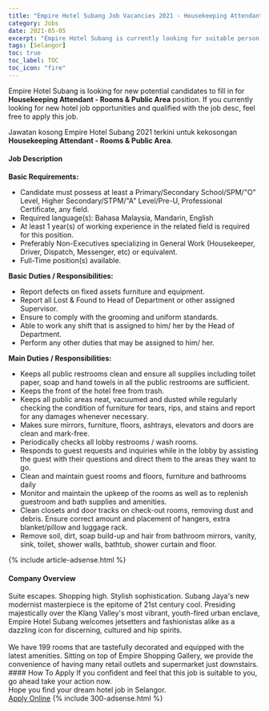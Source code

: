 ```yaml
---
title: "Empire Hotel Subang Job Vacancies 2021 - Housekeeping Attendant - Rooms & Public Area" 
category: Jobs 
date: 2021-05-05 
excerpt: "Empire Hotel Subang is currently looking for suitable person to fill in the Housekeeping Attendant - Rooms & Public Area which positioned at Selangor" 
tags: [Selangor] 
toc: true 
toc_label: TOC 
toc_icon: "fire" 
--- 
```


<p>Empire Hotel Subang is looking for new potential candidates to fill in for <b>Housekeeping Attendant - Rooms & Public Area</b> position. If you currently looking for new hotel job opportunities and qualified with the job desc, feel free to apply this job.
</p>Jawatan kosong Empire Hotel Subang 2021 terkini untuk kekosongan <b>Housekeeping Attendant - Rooms & Public Area</b>. 
<div><div><h4>Job Description</h4></div><div><div><span><div><div><strong>Basic Requirements:</strong></div><ul><li>Candidate must possess at least a Primary/Secondary School/SPM/"O" Level, Higher Secondary/STPM/"A" Level/Pre-U, Professional Certificate, any field.</li><li>Required language(s): Bahasa Malaysia, Mandarin, English</li><li>At least 1 year(s) of working experience in the related field is required for this position.</li><li>Preferably Non-Executives specializing in General Work (Housekeeper, Driver, Dispatch, Messenger, etc) or equivalent.</li><li>Full-Time position(s) available.</li></ul><div><strong>Basic Duties / Responsibilities:</strong></div><ul><li>Report defects on fixed assets furniture and equipment.</li><li>Report all Lost &amp; Found to Head of Department or other assigned Supervisor.</li><li>Ensure to comply with the grooming and uniform standards.</li><li>Able to work any shift that is assigned to him/ her by the Head of Department.</li><li>Perform any other duties that may be assigned to him/ her.</li></ul><div><strong>Main Duties / Responsibilities:</strong></div><ul><li>Keeps all public restrooms clean and ensure all supplies including toilet paper, soap and hand towels in all the public restrooms are sufficient.</li><li>Keeps the front of the hotel free from trash.</li><li>Keeps all public areas neat, vacuumed and dusted while regularly checking the condition of furniture for tears, rips, and stains and report for any damages whenever necessary.</li><li>Makes sure mirrors, furniture, floors, ashtrays, elevators and doors are clean and mark-free.</li><li>Periodically checks all lobby restrooms / wash rooms.</li><li>Responds to guest requests and inquiries while in the lobby by assisting the guest with their questions and direct them to the areas they want to go.</li><li>Clean and maintain guest rooms and floors, furniture and bathrooms daily</li><li>Monitor and maintain the upkeep of the rooms as well as to replenish guestroom and bath supplies and amenities.</li><li>Clean closets and door tracks on check-out rooms, removing dust and debris. Ensure correct amount and placement of hangers, extra blanket/pillow and luggage rack.</li><li>Remove soil, dirt, soap build-up and hair from bathroom mirrors, vanity, sink, toilet, shower walls, bathtub, shower curtain and floor.</li></ul></div></span></div></div></div> 
{% include article-adsense.html %} 
<div><div><h4>Company Overview</h4></div><div><div><span><div><div>
	Suite escapes. Shopping high. Stylish sophistication. Subang Jaya's new modernist masterpiece is the epitome of 21st century cool. Presiding majestically over the Klang Valley's most vibrant, youth-fired urban enclave, Empire Hotel Subang welcomes jetsetters and fashionistas alike as a dazzling icon for discerning, cultured and hip spirits.</div>
<div>
<br>
	We have 199 rooms that are tastefully decorated and equipped with the latest amenities. Sitting on top of Empire Shopping Gallery, we provide the convenience of having many retail outlets and supermarket just downstairs.</div></div></span></div></div></div> 
#### How To Apply 
If you confident and feel that this job is suitable to you, go ahead take your action now. <br/> 
Hope you find your dream hotel job in Selangor. <br/> 
<a href="https://www.jobstreet.com.my/en/job/housekeeping-attendant-rooms-public-area-4532484?jobId=jobstreet-my-job-4532484" class="btn btn--info" target="_blank" rel="nofollow noopenner">Apply Online</a> 
{% include 300-adsense.html %} 